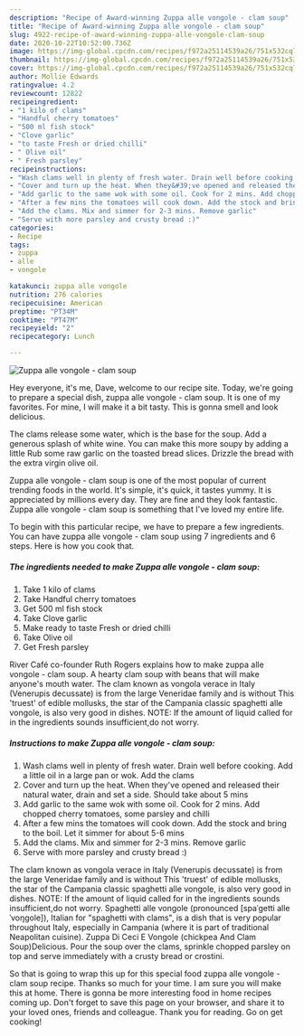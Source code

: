```yaml
---
description: "Recipe of Award-winning Zuppa alle vongole - clam soup"
title: "Recipe of Award-winning Zuppa alle vongole - clam soup"
slug: 4922-recipe-of-award-winning-zuppa-alle-vongole-clam-soup
date: 2020-10-22T10:52:00.736Z
image: https://img-global.cpcdn.com/recipes/f972a25114539a26/751x532cq70/zuppa-alle-vongole-clam-soup-recipe-main-photo.jpg
thumbnail: https://img-global.cpcdn.com/recipes/f972a25114539a26/751x532cq70/zuppa-alle-vongole-clam-soup-recipe-main-photo.jpg
cover: https://img-global.cpcdn.com/recipes/f972a25114539a26/751x532cq70/zuppa-alle-vongole-clam-soup-recipe-main-photo.jpg
author: Mollie Edwards
ratingvalue: 4.2
reviewcount: 12822
recipeingredient:
- "1 kilo of clams"
- "Handful cherry tomatoes"
- "500 ml fish stock"
- "Clove garlic"
- "to taste Fresh or dried chilli"
- " Olive oil"
- " Fresh parsley"
recipeinstructions:
- "Wash clams well in plenty of fresh water. Drain well before cooking. Add a little oil in a large pan or wok. Add the clams"
- "Cover and turn up the heat. When they&#39;ve opened and released their natural water, drain and set a side. Should take about 5 mins"
- "Add garlic to the same wok with some oil. Cook for 2 mins. Add chopped cherry tomatoes, some parsley and chilli"
- "After a few mins the tomatoes will cook down. Add the stock and bring to the boil. Let it simmer for about 5-6 mins"
- "Add the clams. Mix and simmer for 2-3 mins. Remove garlic"
- "Serve with more parsley and crusty bread :)"
categories:
- Recipe
tags:
- zuppa
- alle
- vongole

katakunci: zuppa alle vongole 
nutrition: 276 calories
recipecuisine: American
preptime: "PT34M"
cooktime: "PT47M"
recipeyield: "2"
recipecategory: Lunch

---
```



![Zuppa alle vongole - clam soup](https://img-global.cpcdn.com/recipes/f972a25114539a26/751x532cq70/zuppa-alle-vongole-clam-soup-recipe-main-photo.jpg)

Hey everyone, it's me, Dave, welcome to our recipe site. Today, we're going to prepare a special dish, zuppa alle vongole - clam soup. It is one of my favorites. For mine, I will make it a bit tasty. This is gonna smell and look delicious.

The clams release some water, which is the base for the soup. Add a generous splash of white wine. You can make this more soupy by adding a little Rub some raw garlic on the toasted bread slices. Drizzle the bread with the extra virgin olive oil.

Zuppa alle vongole - clam soup is one of the most popular of current trending foods in the world. It's simple, it's quick, it tastes yummy. It is appreciated by millions every day. They are fine and they look fantastic. Zuppa alle vongole - clam soup is something that I've loved my entire life.


To begin with this particular recipe, we have to prepare a few ingredients. You can have zuppa alle vongole - clam soup using 7 ingredients and 6 steps. Here is how you cook that.

<!--inarticleads1-->

##### The ingredients needed to make Zuppa alle vongole - clam soup:

1. Take 1 kilo of clams
1. Take Handful cherry tomatoes
1. Get 500 ml fish stock
1. Take Clove garlic
1. Make ready to taste Fresh or dried chilli
1. Take  Olive oil
1. Get  Fresh parsley


River Café co-founder Ruth Rogers explains how to make zuppa alle vongole - clam soup. A hearty clam soup with beans that will make anyone&#39;s mouth water. The clam known as vongola verace in Italy (Venerupis decussate) is from the large Veneridae family and is without This &#39;truest&#39; of edible mollusks, the star of the Campania classic spaghetti alle vongole, is also very good in dishes. NOTE: If the amount of liquid called for in the ingredients sounds insufficient,do not worry. 

<!--inarticleads2-->

##### Instructions to make Zuppa alle vongole - clam soup:

1. Wash clams well in plenty of fresh water. Drain well before cooking. Add a little oil in a large pan or wok. Add the clams
1. Cover and turn up the heat. When they&#39;ve opened and released their natural water, drain and set a side. Should take about 5 mins
1. Add garlic to the same wok with some oil. Cook for 2 mins. Add chopped cherry tomatoes, some parsley and chilli
1. After a few mins the tomatoes will cook down. Add the stock and bring to the boil. Let it simmer for about 5-6 mins
1. Add the clams. Mix and simmer for 2-3 mins. Remove garlic
1. Serve with more parsley and crusty bread :)


The clam known as vongola verace in Italy (Venerupis decussate) is from the large Veneridae family and is without This &#39;truest&#39; of edible mollusks, the star of the Campania classic spaghetti alle vongole, is also very good in dishes. NOTE: If the amount of liquid called for in the ingredients sounds insufficient,do not worry. Spaghetti alle vongole (pronounced [spaˈɡetti alle ˈvoŋɡole]), Italian for &#34;spaghetti with clams&#34;, is a dish that is very popular throughout Italy, especially in Campania (where it is part of traditional Neapolitan cuisine). Zuppa Di Ceci E Vongole (chickpea And Clam Soup)Delicious. Pour the soup over the clams, sprinkle chopped parsley on top and serve immediately with a crusty bread or crostini. 

So that is going to wrap this up for this special food zuppa alle vongole - clam soup recipe. Thanks so much for your time. I am sure you will make this at home. There is gonna be more interesting food in home recipes coming up. Don't forget to save this page on your browser, and share it to your loved ones, friends and colleague. Thank you for reading. Go on get cooking!
